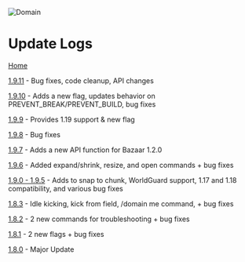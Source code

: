 ![Domain](https://torpkev.github.io/domain_docs/images/domain_alt_small.png)

# Update Logs

[Home](https://torpkev.github.io/domain_docs)

[1.9.11](https://torpkev.github.io/domain_docs/changelog/update1911) - Bug fixes, code cleanup, API changes

[1.9.10](https://torpkev.github.io/domain_docs/changelog/update1910) - Adds a new flag, updates behavior on PREVENT_BREAK/PREVENT_BUILD, bug fixes

[1.9.9](https://torpkev.github.io/domain_docs/changelog/update199) - Provides 1.19 support & new flag

[1.9.8](https://torpkev.github.io/domain_docs/changelog/update198) - Bug fixes

[1.9.7](https://torpkev.github.io/domain_docs/changelog/update197) - Adds a new API function for Bazaar 1.2.0

[1.9.6](https://torpkev.github.io/domain_docs/changelog/update196) - Added expand/shrink, resize, and open commands + bug fixes

[1.9.0 - 1.9.5](https://torpkev.github.io/domain_docs/changelog/update190_195) - Adds to snap to chunk, WorldGuard support, 1.17 and 1.18 compatibility, and various bug fixes

[1.8.3](https://torpkev.github.io/domain_docs/changelog/update183) - Idle kicking, kick from field, /domain me command, + bug fixes

[1.8.2](https://torpkev.github.io/domain_docs/changelog/update182) - 2 new commands for troubleshooting + bug fixes

[1.8.1](https://torpkev.github.io/domain_docs/changelog/update181) - 2 new flags + bug fixes

[1.8.0](https://torpkev.github.io/domain_docs/changelog/update180) - Major Update

